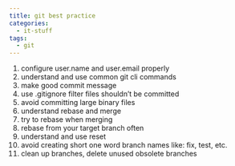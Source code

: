 ```yaml
---
title: git best practice
categories:
  - it-stuff
tags:
  - git
---
```


1. configure user.name and user.email properly
2. understand and use common git cli commands
3. make good commit message
4. use .gitignore filter files shouldn’t be committed
5. avoid committing large binary files
6. understand rebase and merge
7. try to rebase when merging
8. rebase from your target branch often
9. understand and use reset
10. avoid creating short one word branch names like: fix, test, etc.
11. clean up branches, delete unused obsolete branches
